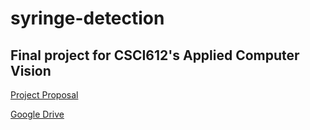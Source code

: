 # syringe-detection
## Final project for CSCI612's Applied Computer Vision

[Project Proposal](https://docs.google.com/document/d/1sehzGn4JcLvFzAshE9lnEjXlV90Zkglq8QPydF9xlk8/edit)

[Google Drive](https://drive.google.com/drive/folders/1tQvCCrOVV-lOu0Dz0uJPwqgfOd_VtzBX)

